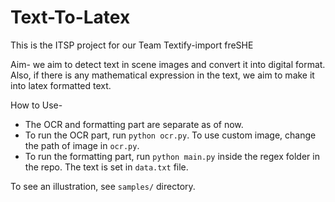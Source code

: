 # Text-To-Latex

This is the ITSP project for our Team Textify-import freSHE

Aim- we aim to detect text in scene images and convert it into digital format. Also, if there is any mathematical expression in the text, we aim to make it into latex formatted text. 

How to Use-
* The OCR and formatting part are separate as of now. 
* To run the OCR part, run `python ocr.py`. To use custom image, change the path of image in `ocr.py`.
* To run the formatting part, run `python main.py` inside the regex folder in the repo. The text is set in `data.txt` file. 

To see an illustration, see `samples/` directory. 
